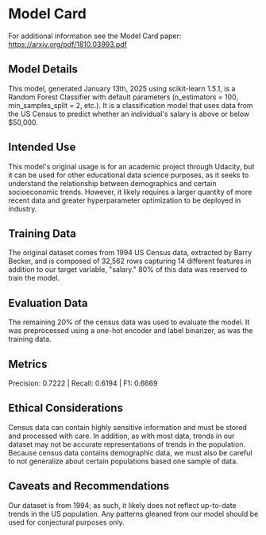# Model Card

For additional information see the Model Card paper: https://arxiv.org/pdf/1810.03993.pdf

## Model Details
This model, generated January 13th, 2025 using scikit-learn 1.5.1, is a Random Forest Classifier with default parameters (n_estimators = 100, min_samples_split = 2, etc.). It is a classification model that uses data from the US Census to predict whether an individual's salary is above or below $50,000.

## Intended Use
This model's original usage is for an academic project through Udacity, but it can be used for other educational data science purposes, as it seeks to understand the relationship between demographics and certain socioeconomic trends. However, it likely requires a larger quantity of more recent data and greater hyperparameter optimization to be deployed in industry.

## Training Data
The original dataset comes from 1994 US Census data, extracted by Barry Becker, and is composed of 32,562 rows capturing 14 different features in addition to our target variable, "salary." 80% of this data was reserved to train the model.

## Evaluation Data
The remaining 20% of the census data was used to evaluate the model. It was preprocessed using a one-hot encoder and label binarizer, as was the training data.

## Metrics
Precision: 0.7222 | Recall: 0.6194 | F1: 0.6669

## Ethical Considerations
Census data can contain highly sensitive information and must be stored and processed with care. In addition, as with most data, trends in our dataset may not be accurate representations of trends in the population. Because census data contains demographic data, we must also be careful to not generalize about certain populations based one sample of data.

## Caveats and Recommendations
Our dataset is from 1994; as such, it likely does not reflect up-to-date trends in the US population. Any patterns gleaned from our model should be used for conjectural purposes only.